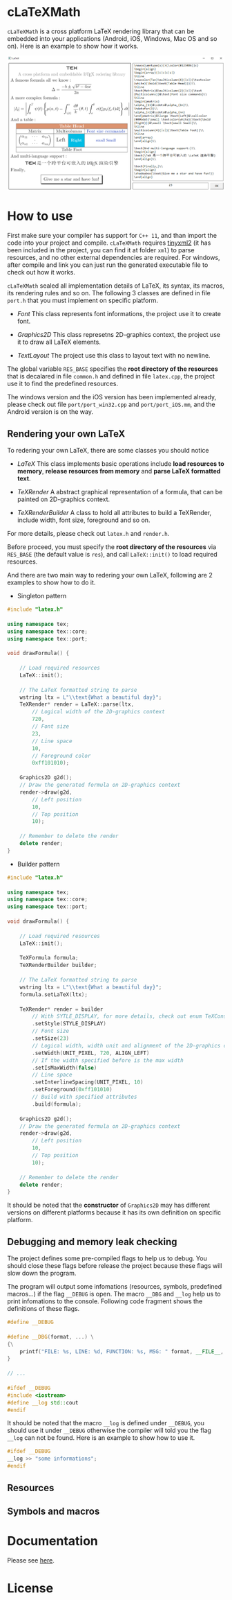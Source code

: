 # cLaTeXMath

`cLaTeXMath` is a cross platform LaTeX rendering library that can be embedded into your applications (Android, iOS, Windows, Mac OS and so on). Here is an example to show how it works.

![example](readme/example.PNG)

# How to use

First make sure your compiler has support for `C++ 11`, and than import the code into your project and compile. `cLaTeXMath` requires [tinyxml2](https://github.com/leethomason/tinyxml2) (it has been included in the project, you can find it at folder `xml`) to parse resources, and no other external dependencies are required. For windows, after compile and link you can just run the generated executable file to check out how it works.

`cLaTeXMath` sealed all implementation details of LaTeX, its syntax, its macros, its rendering rules and so on. The following 3 classes are defined in file `port.h` that you must implement on specific platform.

- *Font*
  This class represents font informations, the project use it to create font.

- *Graphics2D*
  This class represetns 2D-graphics context, the project use it to draw all LaTeX elements.

- *TextLayout*
  The project use this class to layout text with no newline.

The global variable `RES_BASE` specifies the **root directory of the resources** that is decalared in file `common.h` and defined in file `latex.cpp`, the project use it to find the predefined resources.

The windows version and the iOS version has been implemented already, please check out file `port/port_win32.cpp` and `port/port_iOS.mm`, and the Android version is on the way.

## Rendering your own LaTeX

To redering your own LaTeX, there are some classes you should notice

- *LaTeX*
  This class implements basic operations include **load resources to memory**, **release resources from memory** and **parse LaTeX formatted text**.

- *TeXRender*
  A abstract graphical representation of a formula, that can be painted on 2D-graphics context.

- *TeXRenderBuilder*
  A class to hold all attributes to build a TeXRender, include width, font size, foreground and so on.

For more details, please check out  `latex.h` and `render.h`.

Before proceed, you must specify the **root directory of the resources** via `RES_BASE` (the default value is `res`), and call `LaTeX::init()` to load required resources.

And there are two main way to redering your own LaTeX, following are 2 examples to show how to do it.

- Singleton pattern

``` c++
#include "latex.h"

using namespace tex;
using namespace tex::core;
using namespace tex::port;

void drawFormula() {

	// Load required resources
	LaTeX::init();

    // The LaTeX formatted string to parse
	wstring ltx = L"\\text{What a beautiful day}";
	TeXRender* render = LaTeX::parse(ltx,
    	// Logical width of the 2D-graphics context
        720,
        // Font size
        23,
        // Line space
        10,
        // Foreground color
        0xff101010);

	Graphics2D g2d();
    // Draw the generated formula on 2D-graphics context
    render->draw(g2d,
    	// Left position
    	10,
        // Top position
    	10);

	// Remember to delete the render
	delete render;
}
```

- Builder pattern

``` c++
#include "latex.h"

using namespace tex;
using namespace tex::core;
using namespace tex::port;

void drawFormula() {

	// Load required resources
	LaTeX::init();

	TeXFormula formula;
    TeXRenderBuilder builder;

    // The LaTeX formatted string to parse
	wstring ltx = L"\\text{What a beautiful day}";
    formula.setLaTeX(ltx);

	TeXRender* render = builder
    	// With SYTLE_DISPLAY, for more details, check out enum TeXConstants
    	.setStyle(STYLE_DISPLAY)
        // Font size
    	.setSize(23)
        // Logical width, width unit and alignment of the 2D-graphics context
        .setWidth(UNIT_PIXEL, 720, ALIGN_LEFT)
        // If the width specified before is the max width
        .setIsMaxWidth(false)
        // Line space
        .setInterlineSpacing(UNIT_PIXEL, 10)
        .setForeground(0xff101010)
        // Build with specified attributes
        .build(formula);

	Graphics2D g2d();
    // Draw the generated formula on 2D-graphics context
    render->draw(g2d,
    	// Left position
    	10,
        // Top position
    	10);

	// Remember to delete the render
	delete render;
}
```

It should be noted that the **constructor** of `Graphics2D` may has different versions on different platforms because it has its own definition on specific platform.

## Debugging and memory leak checking

The project defines some pre-compiled flags to help us to debug. You should close these flags before release the project because these flags will slow down the program.

The program will output some infomations (resources, symbols, predefined macros...) if the flag `__DEBUG` is open. The macro `__DBG` and `__log` help us to print infomations to the console. Following code fragment shows the definitions of these flags.

```c++
#define __DEBUG

#define __DBG(format, ...) \
{\
	printf("FILE: %s, LINE: %d, FUNCTION: %s, MSG: " format, __FILE__, __LINE__, __FUNCTION__, ##__VA_ARGS__);\
}

// ...

#ifdef __DEBUG
#include <iostream>
#define __log std::cout
#endif
```

It should be noted that the macro `__log` is defined under `__DEBUG`, you should use it under `__DEBUG` otherwise the compiler will told you the flag `__log` can not be found. Here is an example to show how to use it.

```c++
#ifdef __DEBUG
__log >> "some informations";
#endif
```

## Resources

## Symbols and macros

# Documentation

Please see [here](https://nanomichael.github.io/cLaTeXMath/).

# License

